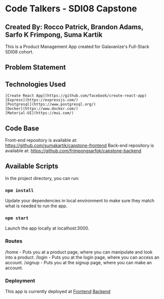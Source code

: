 # Code Talkers - SDI08 Capstone

## Created By: Rocco Patrick, Brandon Adams, Sarfo K Frimpong, Suma Kartik

This is a Product Management App created for Galavanize's Full-Stack SDI08 cohort. 

## Problem Statement

## Technologies Used

    [Create React App](https://github.com/facebook/create-react-app)
    [Express](https://expressjs.com/)
    [Postgresql](https://www.postgresql.org/)
    [Docker](https://www.docker.com/)
    [Material-UI](https://mui.com/)

## Code Base

Front-end repository is available at: https://github.com/sumakartik/capstone-frontend
Back-end repository is available at: https://github.com/frimpongsarfok/capstone-backend

## Available Scripts

In the project directory, you can run:

### `npm install`

Update your dependencies in local environment to make sure they match what is needed to run the app.

### `npm start`

Launch the app locally at localhost:3000.

### Routes

/home   - Puts you at a product page, where you can manipulate and look into a product.
/login  - Puts you at the login page, where you can access an account.
/signup - Puts you at the signup page, where you can make an account.

### Deployment

This app is currently deployed at
    [Frontend](https://capstone-frontend-sdi08.herokuapp.com/home)
    [Backend](https://capstone-sdio8-codetalkers.herokuapp.com/)

